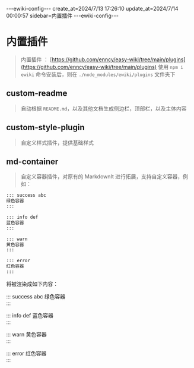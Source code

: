 ---ewiki-config---
create_at=2024/7/13 17:26:10
update_at=2024/7/14 00:00:57
sidebar=内置插件
---ewiki-config---
# 内置插件

> 内置插件 ： [https://github.com/enncy/easy-wiki/tree/main/plugins](https://github.com/enncy/easy-wiki/tree/main/plugins)
> 使用 `npm i ewiki` 命令安装后，则在 `./node_modules/ewiki/plugins` 文件夹下

## custom-readme

> 自动根据 `README.md`，以及其他文档生成侧边栏，顶部栏，以及主体内容

## custom-style-plugin

> 自定义样式插件，提供基础样式

## md-container

> 自定义容器插件，对原有的 MarkdownIt 进行拓展，支持自定义容器，例如：

```md
::: success abc
绿色容器    
:::

::: info def
蓝色容器        
:::

::: warn 
黄色容器        
:::     

::: error 
红色容器        
:::     
```

将被渲染成如下内容：

::: success abc
绿色容器    
:::

::: info def
蓝色容器        
:::

::: warn 
黄色容器        
:::     

::: error 
红色容器        
:::     